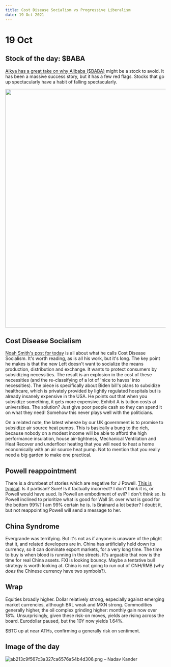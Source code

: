 ```yaml
---
title: Cost Disease Socialism vs Progressive Liberalism
date: 19 Oct 2021
---
```

# 19 Oct

## Stock of the day: $BABA

[Aikya has a great take on why Alibaba ($BABA)](https://aikya.co.uk/investment-update-winter-2020/) might be a stock to avoid.
It has been a massive success story, but it has a few red flags.
Stocks that go up spectacularly have a habit of falling spectacularly.

<img src="{attach}BABA_2021-10-18_11-25-03.png" width=750>

## Cost Disease Socialism

[Noah Smith's post for today](https://noahpinion.substack.com/p/beware-shoveling-money-at-overpriced?r=nmbt&utm_campaign=post&utm_medium=email&utm_source=) is all about what he calls Cost Disease Socialism.
It's worth reading, as is all his work, but it's long.
The key point he makes is that the new Left doesn't want to socialize the means production, distribution and exchange.
It wants to protect consumers by subsidizing necessities. 
The result is an explosion in the cost of these necessities (and the re-classifying of a lot of 'nice to haves' into necessities).
The piece is specifically about Biden bill's plans to subsidize healthcare, which is privately provided by lightly regulated hospitals but is already insanely expensive in the USA.
He points out that when you subsidize something, it gets more expensive.
Exhibit A is tuition costs at universities.
The solution? Just give poor people cash so they can spend it on what they need!
Somehow this never plays well with the politicians.

On a related note, the latest wheeze by our UK government is to promise to subsidize air source heat pumps.
This is basically a bung to the rich, because nobody on a modest income will be able to afford the high performance insulation, house air-tightness, Mechanical Ventilation and Heat Recover and underfloor heating that you will need to heat a home economically with an air source heat pump. 
Not to mention that you really need a big garden to make one practical.

## Powell reappointment

There is a drumbeat of stories which are negative for J Powell.
[This is typical](https://prospect.org/economy/powell-sold-more-than-million-dollars-of-stock-as-market-was-tanking/). Is it partisan? Sure! Is it factually incorrect? I don't think it is, or Powell would have sued.
Is Powell an embodiment of evil? I don't think so. Is Powell inclined to prioritize what is good for Wall St. over what is good for the bottom 99%? I am 99% certain he is.
Is Brainard a lot better? I doubt it, but not reappointing Powell will send a message to her.

## China Syndrome

Evergrande was terrifying. But it's not as if anyone is unaware of the plight that it, and related developers are in.
China has artificially held down its currency, so it can dominate export markets, for a very long time.
The time to buy is when blood is running in the streets.
It's arguable that now is the time for real China assets.
FXI is looking bouncy. Maybe a tentative bull strategy is worth looking at.
China is not going to run out of CNH/RMB (why *does* the Chinese currency have two symbols?).

## Wrap

Equities broadly higher. Dollar relatively strong, especially against emerging market currencies, although BRL weak and MXN strong.
Commodities generally higher, the oil complex grinding higher: monthly gain now over 18%. 
Unsurprisingly, given these risk-on moves, yields are rising across the board.
Eurodollar paused, but the 10Y now yields 1.64%. 

$BTC up at near ATHs, confirming a generally risk on sentiment.

## Image of the day

![ab213c9f567c3a327ca6576a54b4d306.png]({attach}ab213c9f567c3a327ca6576a54b4d306.png)
– Nadav Kander


